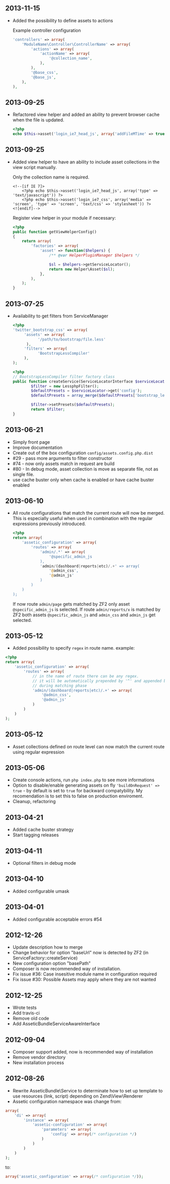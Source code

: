 2013-11-15
----------

  * Added the possibility to define assets to actions

    Example controller configuration

    ```php
    'controllers' => array(
        'ModuleName\Controller\ControllerName' => array(
            'actions' => array(
                'actionName' => array(
                    '@collection_name',
                ),
            ),
            '@base_css',
            '@base_js',
        ),
    ),
    ```

2013-09-25
----------

  * Refactored view helper and added an ability to prevent browser cache when the file is updated.
  
    ```php
    <?php
    echo $this->asset('login_ie7_head_js', array('addFileMTime' => true))
    ```

2013-09-25
----------

  * Added view helper to have an ability to include asset collections in the view script manually.
  
    Only the collection name is required.
    
    ```
    <!--[if IE 7]>
        <?php echo $this->asset('login_ie7_head_js', array('type' => 'text/javascript')) ?>
        <?php echo $this->asset('login_ie7_css', array('media' => 'screen', 'type' => 'screen', 'text/css' => 'stylesheet')) ?>
    <![endif]-->
    ```
    
    Register view helper in your module if necessary:
    
    ```php
    <?php
    public function getViewHelperConfig()
    {
        return array(
            'factories' => array(
                'asset' => function($helpers) {
                    /** @var HelperPluginManager $helpers */

                    $sl = $helpers->getServiceLocator();
                    return new Helper\Asset($sl);
                },
            ),
        );
    }
    ```

2013-07-25
----------

  * Availability to get filters from ServiceManager

    ```php
    <?php
    'twitter_bootstrap_css' => array(
         'assets' => array(
               '/path/to/bootstrap/file.less'
          ),
         'filters' => array(
               'BootstrapLessCompiler'
         ),
    );
    ```

    ```php
    <?php
    // BootstrapLessCompiler filter factory class
    public function createService(ServiceLocatorInterface $serviceLocator){
            $filter = new LessphpFilter();
            $defaultPresets = $serviceLocator->get('config');
            $defaultPresets = array_merge($defaultPresets['bootstrap_less']['default'], $defaultPresets['bootstrap_less']['application']);

            $filter->setPresets($defaultPresets);
            return $filter;
    }
    ```

2013-06-21
----------

  * Simply front page
  * Improve documentation
  * Create out of the box configuration `config/assets.config.php.dist`
  * #29 - pass more arguments to filter constructor
  * #74 - now only assets match in request are build
  * #80 - In debug mode, asset collection is move as separate file, not as single file.
  * use cache buster only when cache is enabled or have cache buster enabled

2013-06-10
----------

  * All route configurations that match the current route will now be merged. This is especially useful when used in combination with the regular expressions previously introduced. 

    ``` php
    <?php
    return array(
        'assetic_configuration' => array(
            'routes' => array(
                'admin/.*' => array(
                    '@specific_admin_js
                ),
                'admin/(dashboard|reports|etc)/.+' => array(
                    '@admin_css',
                    '@admin_js'
                )
            )
        )
    );
    ```
    
    If now route `admin/page` gets matched by ZF2 only asset `@specific_admin_js` is selected. If route `admin/reports/x` is matched by ZF2 both assets `@specific_admin_js` and `admin_css` and `admin_js` get selected.

2013-05-12
----------

  * Added possibility to specify `regex` in route name. example:

``` php
<?php
return array(
    'assetic_configuration' => array(
        'routes' => array(
            // in the name of route there can be any regex.
            // it will be automatically prepended by '^' and appended by '$'
            // during matching phase
            'admin/(dashboard|reports|etc)/.+' => array(
                '@admin_css',
                '@admin_js'
            )
        )
    )
);
```

2013-05-12
----------

  * Asset collections defined on route level can now match the current route using regular expression

2013-05-06
----------

  * Create console actions, run `php index.php` to see more informations
  * Option to disable/enable generating assets on fly `'buildOnRequest' => true` - by default is set to `true` for backward compatybility. My recomendation is to set this to false on production enviroment.
  * Cleanup, refactoring

2013-04-21
----------

  * Added cache buster strategy
  * Start tagging releases

2013-04-11
----------

  * Optional filters in debug mode

2013-04-10
----------

  * Added configurable umask

2013-04-01
----------

  * Added configurable acceptable errors #54

2012-12-26
----------

  * Update description how to merge
  * Change behavior for option "baseUrl" now is detected by ZF2 (in ServiceFactory::createService)
  * New configuration option "basePath"
  * Composer is now recommended way of installation.
  * Fix issue #36: Case insesitive module name in configuration required
  * Fix issue #30: Possible Assets may apply where they are not wanted

2012-12-25
----------

  * Wrote tests
  * Add travis-ci
  * Remove old code
  * Add AsseticBundleServiceAwareInterface

2012-09-04
----------

  * Composer support added, now is recommended way of installation
  * Remove vendor directory
  * New installation process

2012-08-26
----------

  * Rewrite AsseticBundle\Service to determinate how to set up template to use resources (link, script) depending on Zend\View\Renderer
  * Assetic configuration namespace was change from:

``` php
array(
    'di' => array(
        'instance' => array(
            'assetic-configuration' => array(
                'parameters' => array(
                    'config' => array(/* configuration */)
                )
            )
        )
    )
);
```

to:

``` php
array('assetic_configuration' => array(/* configuration */));
```
